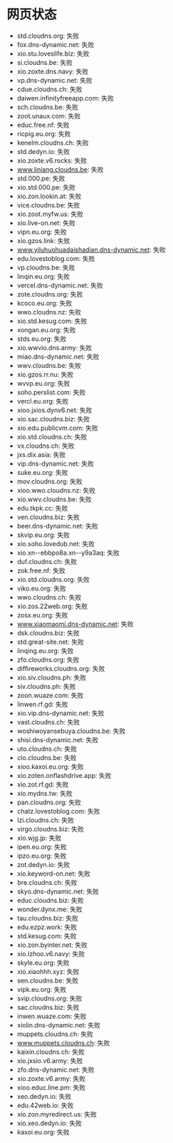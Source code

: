 # 网页状态
- std.cloudns.org: 失败
- fox.dns-dynamic.net: 失败
- xio.stu.loveslife.biz: 失败
- si.cloudns.be: 失败
- xio.zoxte.dns.navy: 失败
- vp.dns-dynamic.net: 失败
- cdue.cloudns.ch: 失败
- daiwen.infinityfreeapp.com: 失败
- sch.cloudns.be: 失败
- zoot.unaux.com: 失败
- educ.free.nf: 失败
- ricpig.eu.org: 失败
- kenelm.cloudns.ch: 失败
- std.dedyn.io: 失败
- xio.zoxte.v6.rocks: 失败
- www.liniang.cloudns.be: 失败
- std.000.pe: 失败
- xio.std.000.pe: 失败
- xio.zon.lookin.at: 失败
- vice.cloudns.be: 失败
- xio.zoot.myfw.us: 失败
- xio.live-on.net: 失败
- vipn.eu.org: 失败
- xio.gzos.link: 失败
- www.yiluhuohuadaishadian.dns-dynamic.net: 失败
- edu.lovestoblog.com: 失败
- vp.cloudns.be: 失败
- linqin.eu.org: 失败
- vercel.dns-dynamic.net: 失败
- zote.cloudns.org: 失败
- kcoco.eu.org: 失败
- wwo.cloudns.nz: 失败
- xio.std.kesug.com: 失败
- xongan.eu.org: 失败
- stds.eu.org: 失败
- xio.wwvio.dns.army: 失败
- miao.dns-dynamic.net: 失败
- wwv.cloudns.be: 失败
- xio.gzos.rr.nu: 失败
- wvvp.eu.org: 失败
- soho.perslist.com: 失败
- vercl.eu.org: 失败
- xioo.jxios.dynv6.net: 失败
- xio.sac.cloudns.biz: 失败
- xio.edu.publicvm.com: 失败
- xio.std.cloudns.ch: 失败
- vx.cloudns.ch: 失败
- jxs.dix.asia: 失败
- vip.dns-dynamic.net: 失败
- suke.eu.org: 失败
- mov.cloudns.org: 失败
- xioo.wwo.cloudns.nz: 失败
- xio.wwv.cloudns.be: 失败
- edu.tkpk.cc: 失败
- ven.cloudns.biz: 失败
- beer.dns-dynamic.net: 失败
- skvip.eu.org: 失败
- xio.soho.lovedub.net: 失败
- xio.xn--ebbpo8a.xn--y9a3aq: 失败
- duf.cloudns.ch: 失败
- zok.free.nf: 失败
- xio.std.cloudns.org: 失败
- viko.eu.org: 失败
- wwo.cloudns.ch: 失败
- xio.zos.22web.org: 失败
- zosx.eu.org: 失败
- www.xiaomaomi.dns-dynamic.net: 失败
- dsk.cloudns.biz: 失败
- std.great-site.net: 失败
- linqing.eu.org: 失败
- zfo.cloudns.org: 失败
- diffireworks.cloudns.org: 失败
- xio.siv.cloudns.ph: 失败
- siv.cloudns.ph: 失败
- zoon.wuaze.com: 失败
- linwen.rf.gd: 失败
- xio.vip.dns-dynamic.net: 失败
- vast.cloudns.ch: 失败
- woshiwoyansebuya.cloudns.be: 失败
- shisi.dns-dynamic.net: 失败
- uto.cloudns.ch: 失败
- clo.cloudns.be: 失败
- xioo.kaxoi.eu.org: 失败
- xio.zoten.onflashdrive.app: 失败
- xio.zot.rf.gd: 失败
- xio.mydns.tw: 失败
- pan.cloudns.org: 失败
- chatz.lovestoblog.com: 失败
- lzi.cloudns.ch: 失败
- virgo.cloudns.biz: 失败
- xio.wjg.jp: 失败
- ipen.eu.org: 失败
- ipzo.eu.org: 失败
- zot.dedyn.io: 失败
- xio.keyword-on.net: 失败
- bre.cloudns.ch: 失败
- skyo.dns-dynamic.net: 失败
- educ.cloudns.biz: 失败
- wonder.dynx.me: 失败
- tau.cloudns.biz: 失败
- edu.ezpz.work: 失败
- std.kesug.com: 失败
- xio.zon.byinter.net: 失败
- xio.lzhoo.v6.navy: 失败
- skyle.eu.org: 失败
- xio.xiaohhh.xyz: 失败
- sen.cloudns.be: 失败
- vipk.eu.org: 失败
- svip.cloudns.org: 失败
- sac.cloudns.biz: 失败
- inwen.wuaze.com: 失败
- xiolin.dns-dynamic.net: 失败
- muppets.cloudns.ch: 失败
- www.muppets.cloudns.ch: 失败
- kaixin.cloudns.ch: 失败
- xio.jxsio.v6.army: 失败
- zfo.dns-dynamic.net: 失败
- xio.zoxte.v6.army: 失败
- xioo.educ.line.pm: 失败
- xeo.dedyn.io: 失败
- edu.42web.io: 失败
- xio.zon.myredirect.us: 失败
- xio.xeo.dedyn.io: 失败
- kaxoi.eu.org: 失败
